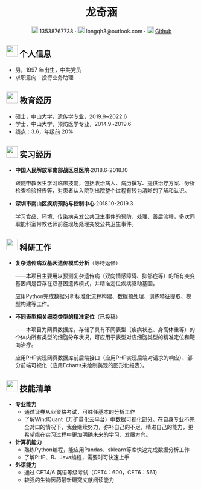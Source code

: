 <center>
     <h1>龙奇涵</h1>
     <div>
         <span>
             <img src="assets/phone-solid.svg" width="18px">
             13538767738
         </span>
         ·
         <span>
             <img src="assets/envelope-solid.svg" width="18px">
             longqh3@outlook.com
         </span>
         ·
         <span>
             <img src="assets/github-brands.svg" width="18px">
             <a href="https://github.com/longqh3">Github</a>
         </span>
     </div>
 </center>

 ## <img src="assets/info-circle-solid.svg" width="30px"> 个人信息 

 - 男，1997 年出生，中共党员
 - 求职意向：投行业务助理

## <img src="assets/graduation-cap-solid.svg" width="30px"> 教育经历

- 硕士，中山大学，遗传学专业，2019.9~2022.6
- 学士，中山大学，预防医学专业，2014.9~2019.6
- 绩点：3.6，年级前 20%

## <img src="assets/project-diagram-solid.svg" width="30px"> 实习经历

- **中国人民解放军南部战区总医院**·2018.6-2018.10

  跟随带教医生学习临床技能，包括收治病人、病历撰写、提供治疗方案、分析检查检验报告等，对患者从入院到出院整个过程有较为清晰的了解和认识。

- **深圳市南山区疾病预防与控制中心**·2018.10-2019.3

  学习食品、环境、传染病突发公共卫生事件的预防、处理、善后流程，多次同职能科室带教老师前往现场处理突发公共卫生事件。

## <img src="assets/project-diagram-solid.svg" width="30px"> 科研工作

- **复杂遗传病双基因遗传模式分析**（等待返修）

  ——本项目主要用以预测复杂遗传病（双向情感障碍、抑郁症等）的所有突变基因间是否存在双基因遗传模式，并精准定位疾病驱动基因。
  
  应用Python完成数据分析标准化流程构建、数据预处理、训练特征提取、模型构建等工作。

- **不同表型相关细胞类型的精准定位**（已投稿）

  ——本项目为网页数据库，存储了具有不同表型（疾病状态、身高体重等）的个体内所有类型的细胞分布状况，可应用于表型对应细胞类型的精准定位和靶向治疗。
  
  应用PHP实现网页数据库前后端接口（应用PHP实现后端对请求的响应）、部分前端可视化（应用Echarts来绘制美观的图形化报表）。

## <img src="assets/tools-solid.svg" width="30px"> 技能清单

- **专业能力**
  - 通过证券从业资格考试，可胜任基本的分析工作
  - 了解WindQuant（万矿量化云平台）中数据可视化部分。在自身专业不完全对口的情况下，我会继续努力，弥补自己的不足，精进自己的能力，更希望能在实习过程中更加明确未来的学习、发展方向。
- **计算机能力**
  - 熟练Python编程，能应用Pandas、sklearn等库快速完成数据分析工作
  - 了解PHP、R、Java编程，需要时可快速上手
- **外语能力**
  - 通过 CET4/6 英语等级考试（CET4：600，CET6：561）
  - 较强的生物医药最新研究文献阅读能力